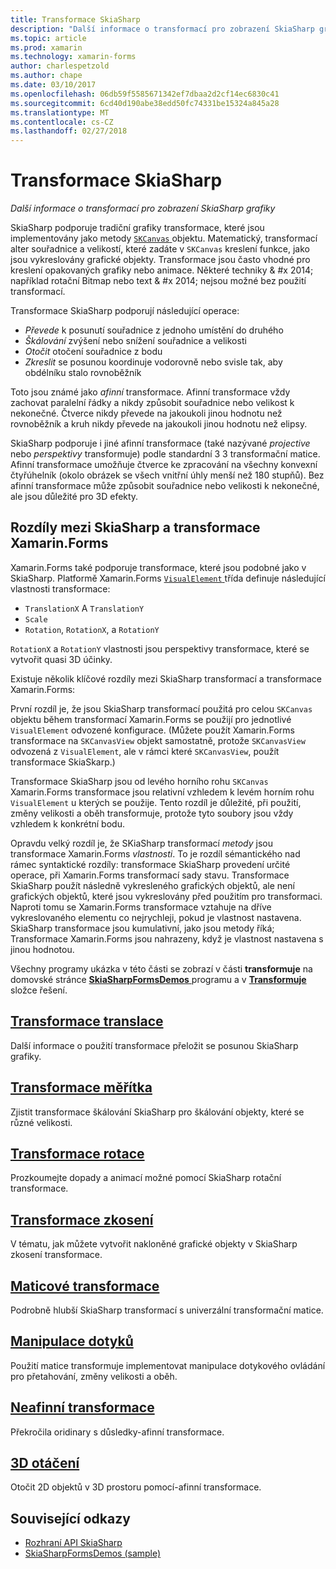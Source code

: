```yaml
---
title: Transformace SkiaSharp
description: "Další informace o transformací pro zobrazení SkiaSharp grafiky"
ms.topic: article
ms.prod: xamarin
ms.technology: xamarin-forms
author: charlespetzold
ms.author: chape
ms.date: 03/10/2017
ms.openlocfilehash: 06db59f5585671342ef7dbaa2d2cf14ec6830c41
ms.sourcegitcommit: 6cd40d190abe38edd50fc74331be15324a845a28
ms.translationtype: MT
ms.contentlocale: cs-CZ
ms.lasthandoff: 02/27/2018
---
```

# <a name="skiasharp-transforms"></a>Transformace SkiaSharp

_Další informace o transformací pro zobrazení SkiaSharp grafiky_

SkiaSharp podporuje tradiční grafiky transformace, které jsou implementovány jako metody [ `SKCanvas` ](https://developer.xamarin.com/api/type/SkiaSharp.SKCanvas/) objektu. Matematický, transformací alter souřadnice a velikostí, které zadáte v `SKCanvas` kreslení funkce, jako jsou vykreslovány grafické objekty. Transformace jsou často vhodné pro kreslení opakovaných grafiky nebo animace. Některé techniky & #x 2014; například rotační Bitmap nebo text & #x 2014; nejsou možné bez použití transformací.

Transformace SkiaSharp podporují následující operace:

- *Převede* k posunutí souřadnice z jednoho umístění do druhého
- *Škálování* zvýšení nebo snížení souřadnice a velikosti
- *Otočit* otočení souřadnice z bodu
- *Zkreslit* se posunou koordinuje vodorovně nebo svisle tak, aby obdélníku stalo rovnoběžník

Toto jsou známé jako *afinní* transformace. Afinní transformace vždy zachovat paralelní řádky a nikdy způsobit souřadnice nebo velikost k nekonečné. Čtverce nikdy převede na jakoukoli jinou hodnotu než rovnoběžník a kruh nikdy převede na jakoukoli jinou hodnotu než elipsy.

SkiaSharp podporuje i jiné afinní transformace (také nazývané *projective* nebo *perspektivy* transformuje) podle standardní 3 3 transformační matice. Afinní transformace umožňuje čtverce ke zpracování na všechny konvexní čtyřúhelník (okolo obrázek se všech vnitřní úhly menší než 180 stupňů). Bez afinní transformace může způsobit souřadnice nebo velikosti k nekonečné, ale jsou důležité pro 3D efekty.

## <a name="differences-between-skiasharp-and-xamarinforms-transforms"></a>Rozdíly mezi SkiaSharp a transformace Xamarin.Forms

Xamarin.Forms také podporuje transformace, které jsou podobné jako v SkiaSharp. Platformě Xamarin.Forms [ `VisualElement` ](https://developer.xamarin.com/api/type/Xamarin.Forms.VisualElement/) třída definuje následující vlastnosti transformace:

- `TranslationX` A `TranslationY`
- `Scale`
- `Rotation`, `RotationX`, a `RotationY`

`RotationX` a `RotationY` vlastnosti jsou perspektivy transformace, které se vytvořit quasi 3D účinky.

Existuje několik klíčové rozdíly mezi SkiaSharp transformací a transformace Xamarin.Forms:

První rozdíl je, že jsou SkiaSharp transformací použitá pro celou `SKCanvas` objektu během transformací Xamarin.Forms se použijí pro jednotlivé `VisualElement` odvozené konfigurace. (Můžete použít Xamarin.Forms transformace na `SKCanvasView` objekt samostatně, protože `SKCanvasView` odvozená z `VisualElement`, ale v rámci které `SKCanvasView`, použít transformace SkiaSkarp.)

Transformace SkiaSharp jsou od levého horního rohu `SKCanvas` Xamarin.Forms transformace jsou relativní vzhledem k levém horním rohu `VisualElement` u kterých se použije. Tento rozdíl je důležité, při použití, změny velikosti a oběh transformuje, protože tyto soubory jsou vždy vzhledem k konkrétní bodu.

Opravdu velký rozdíl je, že SKiaSharp transformací *metody* jsou transformace Xamarin.Forms *vlastnosti*. To je rozdíl sémantického nad rámec syntaktické rozdíly: transformace SkiaSharp provedení určité operace, při Xamarin.Forms transformací sady stavu. Transformace SkiaSharp použít následně vykresleného grafických objektů, ale není grafických objektů, které jsou vykreslovány před použitím pro transformaci. Naproti tomu se Xamarin.Forms transformace vztahuje na dříve vykreslovaného elementu co nejrychleji, pokud je vlastnost nastavena. SkiaSharp transformace jsou kumulativní, jako jsou metody říká; Transformace Xamarin.Forms jsou nahrazeny, když je vlastnost nastavena s jinou hodnotou.

Všechny programy ukázka v této části se zobrazí v části **transformuje** na domovské stránce [ **SkiaSharpFormsDemos** ](https://developer.xamarin.com/samples/xamarin-forms/SkiaSharpForms/SkiaSharpFormsDemos/) programu a v [ **Transformuje** ](https://github.com/xamarin/xamarin-forms-samples/tree/master/SkiaSharpForms/SkiaSharpFormsDemos/SkiaSharpFormsDemos/SkiaSharpFormsDemos/Transforms) složce řešení.

## <a name="the-translate-transformtranslatemd"></a>[Transformace translace](translate.md)

Další informace o použití transformace přeložit se posunou SkiaSharp grafiky.

## <a name="the-scale-transformscalemd"></a>[Transformace měřítka](scale.md)

Zjistit transformace škálování SkiaSharp pro škálování objekty, které se různé velikosti.

## <a name="the-rotate-transformrotatemd"></a>[Transformace rotace](rotate.md)

Prozkoumejte dopady a animací možné pomocí SkiaSharp rotační transformace.

## <a name="the-skew-transformskewmd"></a>[Transformace zkosení](skew.md)

V tématu, jak můžete vytvořit nakloněné grafické objekty v SkiaSharp zkosení transformace.

## <a name="matrix-transformsmatrixmd"></a>[Maticové transformace](matrix.md)

Podrobně hlubší SkiaSharp transformací s univerzální transformační matice.

## <a name="touch-manipulationstouchmd"></a>[Manipulace dotyků](touch.md)

Použití matice transformuje implementovat manipulace dotykového ovládání pro přetahování, změny velikosti a oběh.

## <a name="non-affine-transformsnon-affinemd"></a>[Neafinní transformace](non-affine.md)

Překročila oridinary s důsledky-afinní transformace.

## <a name="3d-rotation3d-rotationmd"></a>[3D otáčení](3d-rotation.md)

Otočit 2D objektů v 3D prostoru pomocí-afinní transformace.


## <a name="related-links"></a>Související odkazy

- [Rozhraní API SkiaSharp](https://developer.xamarin.com/api/root/SkiaSharp/)
- [SkiaSharpFormsDemos (sample)](https://developer.xamarin.com/samples/xamarin-forms/SkiaSharpForms/SkiaSharpFormsDemos/)
